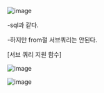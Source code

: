 ![image](https://user-images.githubusercontent.com/108928206/192680492-91a75b74-1753-4fa7-8b4e-ac794a695f7b.png)

-sql과 같다.

-하지만 from절 서브쿼리는 안된다.

[서브 쿼리 지원 함수]

![image](https://user-images.githubusercontent.com/108928206/192680557-52326421-e40c-422f-b3a8-9e8ef7a6abfa.png)

![image](https://user-images.githubusercontent.com/108928206/192680578-3199ab26-2ab9-4ec8-90a5-3e7c0f987836.png)
